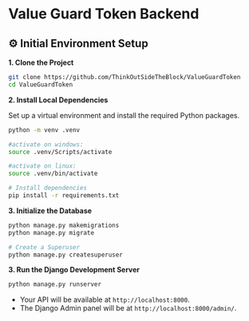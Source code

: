 

# Value Guard Token Backend


## ⚙️ Initial Environment Setup

**1. Clone the Project**

```bash
git clone https://github.com/ThinkOutSideTheBlock/ValueGuardToken
cd ValueGuardToken
```

**2. Install Local Dependencies**

Set up a virtual environment and install the required Python packages.

```bash
python -m venv .venv

#activate on windows:
source .venv/Scripts/activate

#activate on linux:
source .venv/bin/activate

# Install dependencies
pip install -r requirements.txt
```

**3. Initialize the Database**

```bash
python manage.py makemigrations
python manage.py migrate

# Create a Superuser
python manage.py createsuperuser
```

**3. Run the Django Development Server**

```bash
python manage.py runserver
```

-   Your API will be available at `http://localhost:8000`.
-   The Django Admin panel will be at `http://localhost:8000/admin/`.

